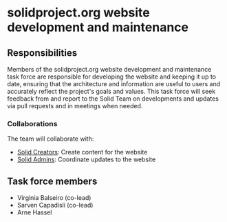 # solidproject.org website development and maintenance

## Responsibilities

Members of the solidproject.org website development and maintenance task force are responsible for developing the website and keeping it up to date, ensuring that the architecture and information are useful to users and accurately reflect the project's goals and values. This task force will seek feedback from and report to the Solid Team on developments and updates via pull requests and in meetings when needed.

### Collaborations

The team will collaborate with:

- [Solid Creators](https://github.com/solid/process/blob/main/creators.md): Create content for the website
- [Solid Admins](https://github.com/solid/process/blob/main/administrators.md): Coordinate updates to the website

## Task force members

* Virginia Balseiro (co-lead)
* Sarven Capadisli (co-lead)
* Arne Hassel
